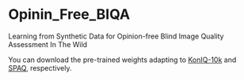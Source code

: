 # Opinin_Free_BIQA
Learning from Synthetic Data for Opinion-free Blind Image Quality Assessment In The Wild 

You can download the pre-trained weights adapting to [KonIQ-10k](https://mega.nz/folder/igAEnRDa#XScwb0Y6eBel5G43t6YdvQ) and [SPAQ](https://mega.nz/folder/igAEnRDa#XScwb0Y6eBel5G43t6YdvQ), respectively.
